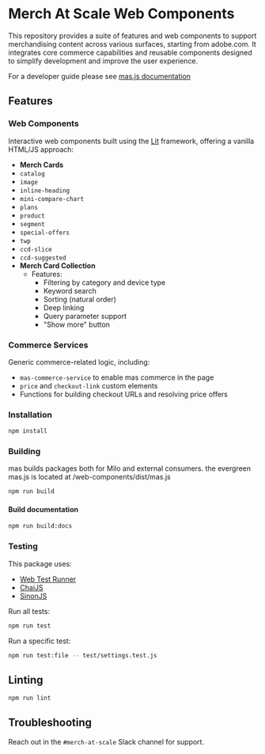 # Merch At Scale Web Components

This repository provides a suite of features and web components to support merchandising content across various surfaces, starting from adobe.com. It integrates core commerce capabilities and reusable components designed to simplify development and improve the user experience.

For a developer guide please see [mas.js documentation](https://mas.adobe.com/web-components/docs/mas.js.html)

## Features

### Web Components

Interactive web components built using the [Lit](https://lit.dev/) framework, offering a vanilla HTML/JS approach:

- **Merch Cards**
- `catalog`
- `image`
- `inline-heading`
- `mini-compare-chart`
- `plans`
- `product`
- `segment`
- `special-offers`
- `twp`
- `ccd-slice`
- `ccd-suggested`
- **Merch Card Collection**
    - Features:
        - Filtering by category and device type
        - Keyword search
        - Sorting (natural order)
        - Deep linking
        - Query parameter support
        - "Show more" button

### Commerce Services

Generic commerce-related logic, including:

- `mas-commerce-service` to enable mas commerce in the page
- `price` and `checkout-link` custom elements
- Functions for building checkout URLs and resolving price offers

### Installation

```sh
npm install
```

### Building

mas builds packages both for Milo and external consumers.
the evergreen mas.js is located at /web-components/dist/mas.js

```sh
npm run build
```

#### Build documentation

```sh
npm run build:docs
```

### Testing

This package uses:

- [Web Test Runner](https://modern-web.dev/docs/test-runner/overview/)
- [ChaiJS](https://www.chaijs.com/api/bdd/)
- [SinonJS](https://sinonjs.org/releases/v15/)

Run all tests:

```sh
npm run test
```

Run a specific test:

```sh
npm run test:file -- test/settings.test.js
```

## Linting

```sh
npm run lint
```

## Troubleshooting

Reach out in the `#merch-at-scale` Slack channel for support.

